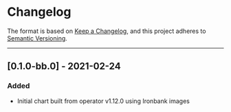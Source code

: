# Changelog

The format is based on [Keep a Changelog](https://keepachangelog.com/en/1.0.0/), and this project adheres to [Semantic Versioning](https://semver.org/spec/v2.0.0.html).

---

## [0.1.0-bb.0] - 2021-02-24

### Added

- Initial chart built from operator v1.12.0 using Ironbank images
